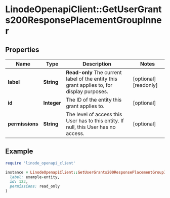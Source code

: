 # LinodeOpenapiClient::GetUserGrants200ResponsePlacementGroupInner

## Properties

| Name | Type | Description | Notes |
| ---- | ---- | ----------- | ----- |
| **label** | **String** | __Read-only__ The current label of the entity this grant applies to, for display purposes. | [optional][readonly] |
| **id** | **Integer** | The ID of the entity this grant applies to. | [optional] |
| **permissions** | **String** | The level of access this User has to this entity.  If null, this User has no access. | [optional] |

## Example

```ruby
require 'linode_openapi_client'

instance = LinodeOpenapiClient::GetUserGrants200ResponsePlacementGroupInner.new(
  label: example-entity,
  id: 123,
  permissions: read_only
)
```

